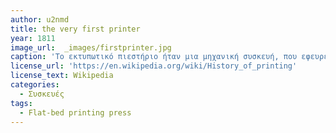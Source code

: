 ```yaml
---
author: u2nmd
title: the very first printer
year: 1811
image_url:  _images/firstprinter.jpg 
caption: 'Το εκτυπωτικό πιεστήριο ήταν μια μηχανική συσκευή, που εφευρέθηκε στα μέσα του 15ου αιώνα, για την άσκηση πίεσης σε μια επιφάνεια με μελάνη που στηριζόταν σε χαρτί ή πανί, μεταφέροντας έτσι μια εικόνα. Μπορεί κανείς να παρατηρήσει ότι ο συγκεκριμένος εκτυπωτής έπιανε μεγάλο χώρο σε όποιο δωμάτιο τον είχαν.'
license_url: 'https://en.wikipedia.org/wiki/History_of_printing'
license_text: Wikipedia
categories:
  - Συσκευές
tags:
  - Flat-bed printing press
---
```

